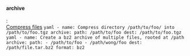 #### archive
:   
    [Compress files](https://opensource.com/article/19/9/must-know-ansible-modules)
    ```yaml
    - name: Compress directory /path/to/foo/ into /path/to/foo.tgz
      archive:
        path: /path/to/foo
        dest: /path/to/foo.tgz
    ```
    ```yaml
    - name: Create a bz2 archive of multiple files, rooted at /path
      archive:
        path:
        - /path/to/foo
        - /path/wong/foo
        dest: /path/file.tar.bz2
        format: bz2
    ```

